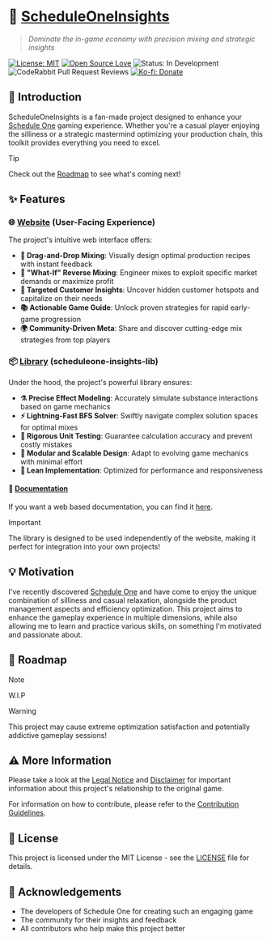 # 🧪 [ScheduleOneInsights](https://scheduleoneinsights.space)

> _Dominate the in-game economy with precision mixing and strategic insights_

[![License: MIT](https://img.shields.io/badge/License-MIT-yellow.svg)](https://opensource.org/licenses/MIT)
[![Open Source Love](https://badges.frapsoft.com/os/v1/open-source.svg?v=103)](https://github.com/ellerbrock/open-source-badges/)
![Status: In Development](https://img.shields.io/badge/Status-In%20Development-blue)
![CodeRabbit Pull Request Reviews](https://img.shields.io/coderabbit/prs/github/Neonsy/ScheduleOneInsights?utm_source=oss&utm_medium=github&utm_campaign=Neonsy%2FScheduleOneInsights&labelColor=171717&color=FF570A&link=https%3A%2F%2Fcoderabbit.ai&label=CodeRabbit+Reviews)
[![Ko-fi: Donate](https://img.shields.io/badge/Ko--fi-Support%20Project-FF5E5B?style=flat&logo=ko-fi)](https://ko-fi.com/neonsy)

## 🚀 Introduction

ScheduleOneInsights is a fan-made project designed to enhance your [Schedule One](https://www.scheduleonegame.com) gaming experience.
Whether you're a casual player enjoying the silliness or a strategic mastermind optimizing your production chain, this toolkit provides everything you need to excel.

> [!TIP]
> Check out the [Roadmap](/Markdown/Roadmap.md) to see what's coming next!

## ✨ Features

### 🌐 [Website](/Projects/Web/) (User-Facing Experience)

The project's intuitive web interface offers:

-   **🧩 Drag-and-Drop Mixing**: Visually design optimal production recipes with instant feedback
-   **🔄 "What-If" Reverse Mixing**: Engineer mixes to exploit specific market demands or maximize profit
-   **👥 Targeted Customer Insights**: Uncover hidden customer hotspots and capitalize on their needs
-   **📚 Actionable Game Guide**: Unlock proven strategies for rapid early-game progression
-   **🌍 Community-Driven Meta**: Share and discover cutting-edge mix strategies from top players

### 📦 [Library](/Projects/Lib/) (scheduleone-insights-lib)

Under the hood, the project's powerful library ensures:

-   **⚗️ Precise Effect Modeling**: Accurately simulate substance interactions based on game mechanics
-   **⚡ Lightning-Fast BFS Solver**: Swiftly navigate complex solution spaces for optimal mixes
-   **🧪 Rigorous Unit Testing**: Guarantee calculation accuracy and prevent costly mistakes
-   **🧩 Modular and Scalable Design**: Adapt to evolving game mechanics with minimal effort
-   **🚀 Lean Implementation**: Optimized for performance and responsiveness

#### 📝 [Documentation](/Projects/Docs/)

If you want a web based documentation, you can find it [here](https://docs.scheduleoneinsights.space).

> [!IMPORTANT]
> The library is designed to be used independently of the website, making it perfect for integration into your own projects!

## 💡 Motivation

I've recently discovered [Schedule One](https://www.scheduleonegame.com) and have come to enjoy the unique combination of silliness and casual relaxation, alongside the product management aspects and efficiency optimization.
This project aims to enhance the gameplay experience in multiple dimensions, while also allowing me to learn and practice various skills, on something I'm motivated and passionate about.

## 🌟 Roadmap

> [!NOTE]
> W.I.P

> [!WARNING]
> This project may cause extreme optimization satisfaction and potentially addictive gameplay sessions!

## ⚠️ More Information

Please take a look at the [Legal Notice](</Markdown/LEGAL NOTICE.md>) and [Disclaimer](/Markdown/DISCLAIMER.md) for important information about this project's relationship to the original game.

For information on how to contribute, please refer to the [Contribution Guidelines](/Markdown/CONTRIBUTING.md).

## 📄 License

This project is licensed under the MIT License - see the [LICENSE](/LICENSE) file for details.

## 🙏 Acknowledgements

-   The developers of Schedule One for creating such an engaging game
-   The community for their insights and feedback
-   All contributors who help make this project better
